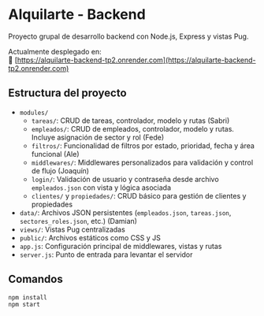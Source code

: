 # Alquilarte - Backend

Proyecto grupal de desarrollo backend con Node.js, Express y vistas Pug.

Actualmente desplegado en:  
🔗 [https://alquilarte-backend-tp2.onrender.com](https://alquilarte-backend-tp2.onrender.com)

## Estructura del proyecto

- `modules/`
  - `tareas/`: CRUD de tareas, controlador, modelo y rutas (Sabri)
  - `empleados/`: CRUD de empleados, controlador, modelo y rutas. Incluye asignación de sector y rol (Fede)
  - `filtros/`: Funcionalidad de filtros por estado, prioridad, fecha y área funcional (Ale)
  - `middlewares/`: Middlewares personalizados para validación y control de flujo (Joaquín)
  - `login/`: Validación de usuario y contraseña desde archivo `empleados.json` con vista y lógica asociada
  - `clientes/` y `propiedades/`: CRUD básico para gestión de clientes y propiedades
- `data/`: Archivos JSON persistentes (`empleados.json`, `tareas.json`, `sectores_roles.json`, etc.) (Damian)
- `views/`: Vistas Pug centralizadas
- `public/`: Archivos estáticos como CSS y JS
- `app.js`: Configuración principal de middlewares, vistas y rutas
- `server.js`: Punto de entrada para levantar el servidor

## Comandos

```bash
npm install
npm start